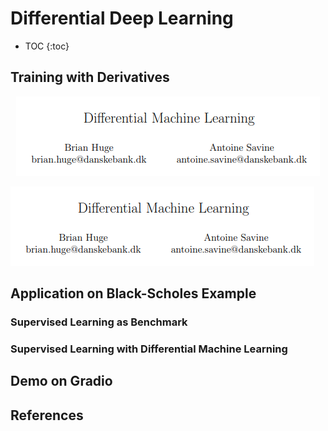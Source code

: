 # Differential Deep Learning

* TOC
{:toc}

## Training with Derivatives

<p align="center">
  <img src="/docs/assets/images/diff_ml_paper.png" />
</p>

![test](/docs/assets/images/diff_ml_paper.png)

## Application on Black-Scholes Example

### Supervised Learning as Benchmark

### Supervised Learning with Differential Machine Learning

## Demo on Gradio

## References
